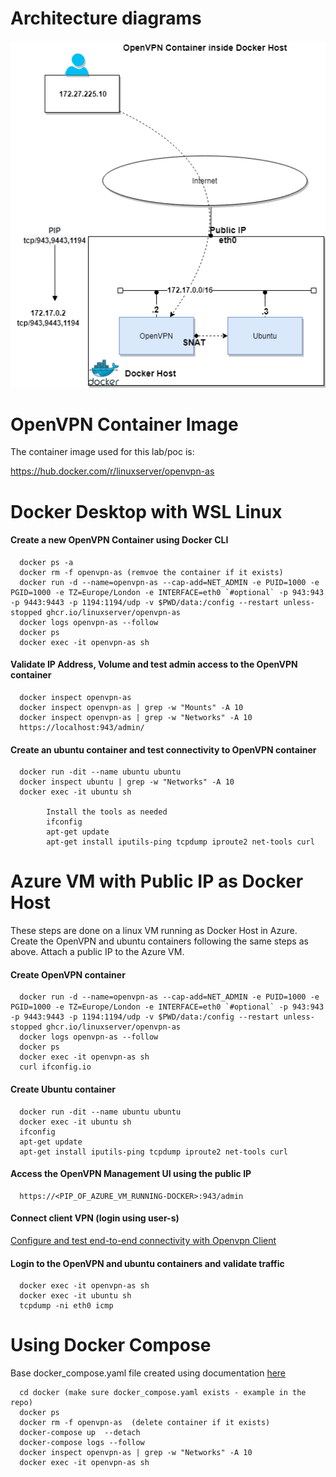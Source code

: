 # Architecture diagrams

![alt text for image](../architecture-diagram/openvpn-architecture-Docker.png)

# OpenVPN Container Image

The container image used for this lab/poc is:

https://hub.docker.com/r/linuxserver/openvpn-as

# Docker Desktop with WSL Linux

#### Create a new OpenVPN Container using Docker CLI

      docker ps -a
      docker rm -f openvpn-as (remvoe the container if it exists)
      docker run -d --name=openvpn-as --cap-add=NET_ADMIN -e PUID=1000 -e PGID=1000 -e TZ=Europe/London -e INTERFACE=eth0 `#optional` -p 943:943 -p 9443:9443 -p 1194:1194/udp -v $PWD/data:/config --restart unless-stopped ghcr.io/linuxserver/openvpn-as
      docker logs openvpn-as --follow
      docker ps
      docker exec -it openvpn-as sh

#### Validate IP Address, Volume and test admin access to the OpenVPN container

      docker inspect openvpn-as
      docker inspect openvpn-as | grep -w "Mounts" -A 10
      docker inspect openvpn-as | grep -w "Networks" -A 10
      https://localhost:943/admin/

#### Create an ubuntu container and test connectivity to OpenVPN container

      docker run -dit --name ubuntu ubuntu
      docker inspect ubuntu | grep -w "Networks" -A 10
      docker exec -it ubuntu sh

            Install the tools as needed
            ifconfig
            apt-get update
            apt-get install iputils-ping tcpdump iproute2 net-tools curl

# Azure VM with Public IP as Docker Host

These steps are done on a linux VM running as Docker Host in Azure. Create the OpenVPN and ubuntu containers following the same steps as above. Attach a public IP to the Azure VM.

#### Create OpenVPN container

      docker run -d --name=openvpn-as --cap-add=NET_ADMIN -e PUID=1000 -e PGID=1000 -e TZ=Europe/London -e INTERFACE=eth0 `#optional` -p 943:943 -p 9443:9443 -p 1194:1194/udp -v $PWD/data:/config --restart unless-stopped ghcr.io/linuxserver/openvpn-as
      docker logs openvpn-as --follow
      docker ps
      docker exec -it openvpn-as sh
      curl ifconfig.io

#### Create Ubuntu container

      docker run -dit --name ubuntu ubuntu
      docker exec -it ubuntu sh
      ifconfig
      apt-get update
      apt-get install iputils-ping tcpdump iproute2 net-tools curl

#### Access the OpenVPN Management UI using the public IP

      https://<PIP_OF_AZURE_VM_RUNNING-DOCKER>:943/admin

#### Connect client VPN (login using user-s)

[Configure and test end-to-end connectivity with Openvpn Client](openvpn/setup.md)

#### Login to the OpenVPN and ubuntu containers and validate traffic

      docker exec -it openvpn-as sh
      docker exec -it ubuntu sh
      tcpdump -ni eth0 icmp

# Using Docker Compose

Base docker_compose.yaml file created using documentation [here](https://hub.docker.com/r/linuxserver/openvpn-as)

      cd docker (make sure docker_compose.yaml exists - example in the repo)
      docker ps
      docker rm -f openvpn-as  (delete container if it exists)
      docker-compose up  --detach
      docker-compose logs --follow
      docker inspect openvpn-as | grep -w "Networks" -A 10
      docker exec -it openvpn-as sh
